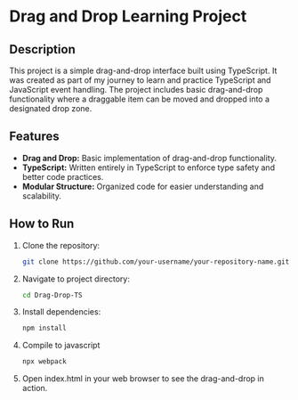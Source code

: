 # Drag and Drop Learning Project

## Description
This project is a simple drag-and-drop interface built using TypeScript. It was created as part of my journey to learn and practice TypeScript and JavaScript event handling. The project includes basic drag-and-drop functionality where a draggable item can be moved and dropped into a designated drop zone.

## Features
- **Drag and Drop:** Basic implementation of drag-and-drop functionality.
- **TypeScript:** Written entirely in TypeScript to enforce type safety and better code practices.
- **Modular Structure:** Organized code for easier understanding and scalability.

## How to Run
1. Clone the repository:
   ```bash
   git clone https://github.com/your-username/your-repository-name.git

2. Navigate to project directory:
    ```bash
    cd Drag-Drop-TS

3. Install dependencies:
    ```bash 
    npm install

4. Compile to javascript
    ```bash 
    npx webpack

5. Open index.html in your web browser to see the drag-and-drop in action.